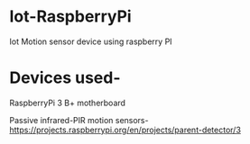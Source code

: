# Iot-RaspberryPi
Iot Motion sensor device using raspberry PI


# Devices used-
RaspberryPi 3 B+ motherboard 

Passive infrared-PIR motion sensors-https://projects.raspberrypi.org/en/projects/parent-detector/3


